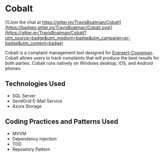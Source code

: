 # Cobalt

[![Join the chat at https://gitter.im/TravisBoatman/Cobalt](https://badges.gitter.im/TravisBoatman/Cobalt.svg)](https://gitter.im/TravisBoatman/Cobalt?utm_source=badge&utm_medium=badge&utm_campaign=pr-badge&utm_content=badge)

Cobalt is a complaint management tool designed for [Everaert-Cooreman](http://www.everaert-cooreman.com/). Cobalt allows users to track complaints that will produce the best results for both parties. Cobalt runs natively on Windows desktop, iOS, and Android phones.

## Technologies Used
* SQL Server
* SendGrid E-Mail Service
* Azure Storage

## Coding Practices and Patterns Used
* MVVM
* Dependency Injection
* TDD
* Repository Pattern
